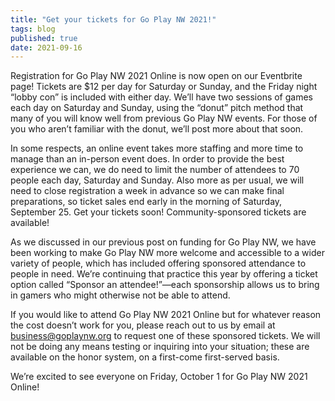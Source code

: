 ```yaml
---
title: "Get your tickets for Go Play NW 2021!"
tags: blog
published: true
date: 2021-09-16
---
```


Registration for Go Play NW 2021 Online is now open on our Eventbrite page! Tickets are $12 per day for Saturday or Sunday, and the Friday night “lobby con” is included with either day. We’ll have two sessions of games each day on Saturday and Sunday, using the “donut” pitch method that many of you will know well from previous Go Play NW events. For those of you who aren’t familiar with the donut, we’ll post more about that soon.

In some respects, an online event takes more staffing and more time to manage than an in-person event does. In order to provide the best experience we can, we do need to limit the number of attendees to 70 people each day, Saturday and Sunday. Also more as per usual, we will need to close registration a week in advance so we can make final preparations, so ticket sales end early in the morning of Saturday, September 25. Get your tickets soon!
Community-sponsored tickets are available!

As we discussed in our previous post on funding for Go Play NW, we have been working to make Go Play NW more welcome and accessible to a wider variety of people, which has included offering sponsored attendance to people in need. We’re continuing that practice this year by offering a ticket option called “Sponsor an attendee!”—each sponsorship allows us to bring in gamers who might otherwise not be able to attend.

If you would like to attend Go Play NW 2021 Online but for whatever reason the cost doesn’t work for you, please reach out to us by email at business@goplaynw.org to request one of these sponsored tickets. We will not be doing any means testing or inquiring into your situation; these are available on the honor system, on a first-come first-served basis.

We’re excited to see everyone on Friday, October 1 for Go Play NW 2021 Online!

